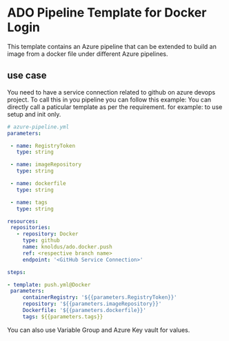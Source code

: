 # ADO Pipeline Template for Docker Login

This template contains an Azure pipeline that can be extended to build an image from a docker file under different Azure pipelines.

## use case

You need to have a service connection related to github on azure devops project.
To call this in you pipeline you can follow this example:
You can directly call a paticular template as per the requirement. for example: to use setup and init only.

   ```yaml
  # azure-pipeline.yml
  parameters:

    - name: RegistryToken
      type: string

    - name: imageRepository
      type: string

    - name: dockerfile
      type: string

    - name: tags
      type: string

  resources:
    repositories:
      - repository: Docker
        type: github
        name: knoldus/ado.docker.push
        ref: <respective branch name>
        endpoint: '<GitHub Service Connection>'

  steps:

  - template: push.yml@Docker
    parameters:
        containerRegistry: '${{parameters.RegistryToken}}'
        repository: '${{parameters.imageRepository}}'
        Dockerfile: '${{parameters.dockerfile}}'
        tags: ${{parameters.tags}}
  ```

You can also use Variable Group and Azure Key vault for values.
